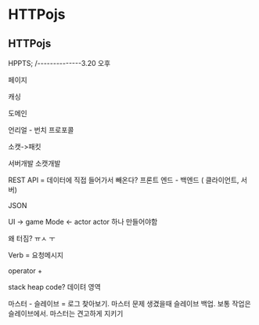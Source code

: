 # HTTPojs
HTTPojs
---

HPPTS;
/--------------3.20 오후

페이지

캐싱

도메인

언리얼 - 번치 프로포콜

소캣->패킷

서버개발
 소캣개발
  

REST API = 데이터에 직접 들어가서 빼온다?
프론트 엔드 -  백엔드  ( 클라이언트, 서버)

JSON

UI -> game Mode <- actor
actor 하나 만들어야함 

왜 터짐? ㅠㅅ ㅜ

Verb = 요청메시지

operator +

stack heap code? 
데이텨 영역 

마스터 - 슬레이브 = 로그 찾아보기. 마스터 문제 생겼을때 슬레이브 백업. 보통 작업은 슬레이브에서. 마스터는 
견고하게 지키기 
